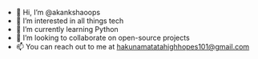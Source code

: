 - 👋 Hi, I’m @akankshaoops
- 👀 I’m interested in all things tech
- 🌱 I’m currently learning Python
- 💞️ I’m looking to collaborate on open-source projects
- 📫 You can reach out to me at hakunamatatahighhopes101@gmail.com

<!---
akankshaoops/akankshaoops is a ✨ special ✨ repository because its `README.md` (this file) appears on your GitHub profile.
You can click the Preview link to take a look at your changes.
--->
